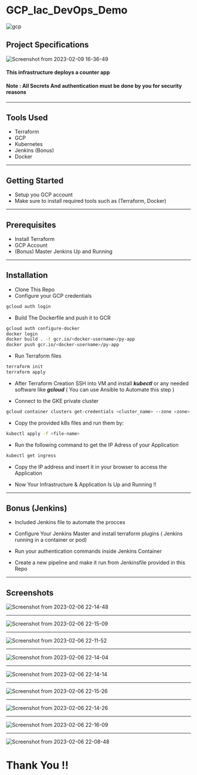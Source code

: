# GCP_Iac_DevOps_Demo

 ![gcp](https://user-images.githubusercontent.com/103090890/217839906-7df20dbc-73b1-46f1-88cf-b656036c9e80.png)

## Project Specifications 
![Screenshot from 2023-02-09 16-36-49](https://user-images.githubusercontent.com/103090890/217843113-dfda4ec4-7907-4f64-9716-27296ea589fa.png)

#### This infrastructure deploys a counter app  
#### Note : All Secrets And authentication must be done by you for security reasons 

-----------------------------

## Tools Used
- Terraform
- GCP 
- Kubernetes
- Jenkins (Bonus)
- Docker

------------------------------------

## Getting Started

- Setup you GCP account
- Make sure to install required tools such as (Terraform, Docker)

---------------

## Prerequisites 

- Install Terraform
- GCP Account
- (Bonus) Master Jenkins Up and Running

---------------------

## Installation 

- Clone This Repo
- Configure your GCP credentials 
``` bash
gcloud auth login
```
- Build The Dockerfile and push it to GCR 
``` bash
gcloud auth configure-docker
docker login
docker build . -t gcr.io/<docker-username>/py-app
docker push gcr.io/<docker-username>/py-app 
```
- Run Terraform files
```bash
terraform init
terraform apply
```

- After Terraform Creation SSH into VM and install ***kubectl*** or any needed software like ***gcloud*** ( You can use Ansible to Automate this step )

- Connect to the GKE private cluster 
``` bash
gcloud container clusters get-credentials <cluster_name> --zone <zone> --project <project_id>
```
- Copy the provided k8s files and run them by:
```bash
kubectl apply -f <file-name>
```

- Run the following command to get the IP Adress of your Application
``` bash
kubectl get ingress 
```
- Copy the IP address and insert it in your browser to access the Application 

- Now Your Infrastructure & Application Is Up and Running !!


------------------------------------

## Bonus (Jenkins)

- Included Jenkins file to automate the procces 

- Configure Your Jenkins Master and install terraform plugins ( Jenkins running in a container or pod)
 
- Run your authentication commands inside Jenkins Container

- Create a new pipeline and make it run from Jenkinsfile provided in this Repo

---------------------------------


## Screenshots 

![Screenshot from 2023-02-06 22-14-48](https://user-images.githubusercontent.com/103090890/217849654-8b1659f8-b629-4eeb-8c38-5a26b222c417.png)

-----------------

![Screenshot from 2023-02-06 22-15-09](https://user-images.githubusercontent.com/103090890/217849691-c00ff265-bc9b-45ee-b021-2805b5309e40.png)

--------------


![Screenshot from 2023-02-06 22-11-52](https://user-images.githubusercontent.com/103090890/217849559-8c6531e9-f267-4d65-a881-475ebc9196aa.png)

------------


![Screenshot from 2023-02-06 22-14-04](https://user-images.githubusercontent.com/103090890/217849569-e6277823-6f05-4ad8-832f-ee7d06716019.png)


--------------




![Screenshot from 2023-02-06 22-14-14](https://user-images.githubusercontent.com/103090890/217849618-b39c3b17-934c-4aab-a0a1-3be9f006316c.png)


---------------


![Screenshot from 2023-02-06 22-15-26](https://user-images.githubusercontent.com/103090890/217849750-255ff5ac-95c5-45b0-a863-9f66de0f394e.png)

---------------

![Screenshot from 2023-02-06 22-14-26](https://user-images.githubusercontent.com/103090890/217849628-7ed0b2ee-2577-4f0e-bca1-640296b215c6.png)

------------------------

![Screenshot from 2023-02-06 22-16-09](https://user-images.githubusercontent.com/103090890/217849785-e9775e0e-5945-4cf5-8eb7-3f7063f81882.png)

------------------------

![Screenshot from 2023-02-06 22-08-48](https://user-images.githubusercontent.com/103090890/217849904-e50af9f7-5733-4d3d-9120-d070bc9c5eb1.png)





# Thank You !!





